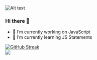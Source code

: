 <img src="https://images.hdqwalls.com/download/relaxing-place-4k-m9-1920x1080.jpg" alt="Alt text" title="Optional title">

### Hi there 👋

- 🔭 I’m currently working on JavaScript  
- 🌱 I’m currently learning JS Statements 

<!--
**Pars41/Pars41** is a ✨ _special_ ✨ repository because its `README.md` (this file) appears on your GitHub profile.

Here are some ideas to get you started:

- ** 🔭 I’m currently working on JavaScript **
- ** 🌱 I’m currently learning JS Statements **
- 👯 I’m looking to collaborate on ...
- 🤔 I’m looking for help with ...
- 💬 Ask me about ...
- 📫 How to reach me: ...
- 😄 Pronouns: ...
- ⚡ Fun fact: ...
-->
[![GitHub Streak](https://github-readme-streak-stats.herokuapp.com?user=Pars41&theme=dark&border_radius=10)](https://git.io/streak-stats)<br>
![](https://komarev.com/ghpvc/?username=your-github-Pars41)
